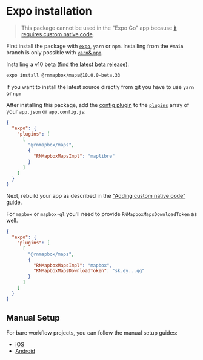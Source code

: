 # Expo installation

> This package cannot be used in the "Expo Go" app because [it requires custom native code](https://docs.expo.io/workflow/customizing/).

First install the package with [`expo`](https://docs.expo.io/workflow/expo-cli/#expo-install), `yarn` or `npm`. Installing from the `#main` branch is only possible with [`yarn`& `npm`](../README.md#step-1---install-package).

Installing a v10 beta ([find the latest beta release](https://github.com/rnmapbox/maps/releases)):
```sh
expo install @rnmapbox/maps@10.0.0-beta.33
```

If you want to install the latest source directly from git you have to use `yarn` or `npm`

After installing this package, add the [config plugin](https://docs.expo.io/guides/config-plugins/) to the [`plugins`](https://docs.expo.io/versions/latest/config/app/#plugins) array of your `app.json` or `app.config.js`:

```json
{
  "expo": {
    "plugins": [
      [
        "@rnmapbox/maps",
        {
          "RNMapboxMapsImpl": "maplibre"
        }
      ]
    ]
  }
}
```

Next, rebuild your app as described in the ["Adding custom native code"](https://docs.expo.io/workflow/customizing/) guide.

For `mapbox` or `mapbox-gl` you'll need to provide `RNMapboxMapsDownloadToken` as well.

```json
{
  "expo": {
    "plugins": [
      [
        "@rnmapbox/maps",
        {
          "RNMapboxMapsImpl": "mapbox",
          "RNMapboxMapsDownloadToken": "sk.ey...qg"
        }
      ]
    ]
  }
}
```

## Manual Setup

For bare workflow projects, you can follow the manual setup guides:

- [iOS](/ios/install.md)
- [Android](/android/install.md)
